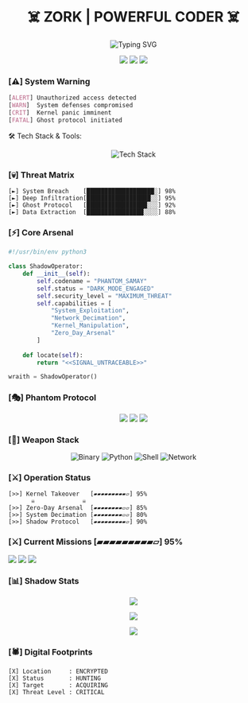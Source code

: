 <h1 align="center">☠️ ZORK | POWERFUL CODER ☠️</h1>

<p align="center">
    <img src="https://readme-typing-svg.herokuapp.com?font=matrix&size=28&duration=3000&color=FF0000&center=true&vCenter=true&lines=System+Breach+Specialist;Kernel+Ghost;Dark+Web+Architect;Shadow+Network+Operator" alt="Typing SVG" />
</p>

<div align="center">
    <a href="https://www.instagram.com/sincryptzork/"><img src="https://img.shields.io/badge/Instagram-E4405F?style=for-the-badge&logo=instagram&logoColor=red&color=black"/></a>
    <a href="https://www.youtube.com/channel/UC45C7EGQrkA1plv00m51h7g"><img src="https://img.shields.io/badge/YouTube-FF0000?style=for-the-badge&logo=youtube&logoColor=red&color=black"/></a>
    <a href="https://t.me/sincryptzork"><img src="https://img.shields.io/badge/Telegram-2CA5E0?style=for-the-badge&logo=telegram&logoColor=red&color=black"/></a>
</div>

### [⚠️] System Warning
```css
[ALERT] Unauthorized access detected
[WARN]  System defenses compromised
[CRIT]  Kernel panic imminent
[FATAL] Ghost protocol initiated
```

🛠️ Tech Stack & Tools:
<p align="center"> <img src="https://skillicons.dev/icons?i=python,c,cpp,js,react,vue,linux,bash,mysql,firebase,git,github" alt="Tech Stack" /> </p>

### [💀] Threat Matrix
```text
[►] System Breach    [███████████████████░] 98%
[►] Deep Infiltration[██████████████████░░] 95%
[►] Ghost Protocol   [█████████████████░░░] 92%
[►] Data Extraction  [████████████████░░░░] 88%
```

### [⚡] Core Arsenal
```python
#!/usr/bin/env python3

class ShadowOperator:
    def __init__(self):
        self.codename = "PHANTOM_SAMAY"
        self.status = "DARK_MODE_ENGAGED"
        self.security_level = "MAXIMUM_THREAT"
        self.capabilities = [
            "System_Exploitation",
            "Network_Decimation", 
            "Kernel_Manipulation",
            "Zero_Day_Arsenal"
        ]
    
    def locate(self):
        return "<<SIGNAL_UNTRACEABLE>>"

wraith = ShadowOperator()
```

### [🎭] Phantom Protocol
<div align="center">

![](https://img.shields.io/badge/Signal_Trace-BLOCKED-FF0000?style=flat-square&color=000000)
![](https://img.shields.io/badge/System_Access-ROOT-FF0000?style=flat-square&color=000000)
![](https://img.shields.io/badge/Detection-VOID-FF0000?style=flat-square&color=000000)

</div>

### [🔪] Weapon Stack
<div align="center">
    
![Binary](https://img.shields.io/badge/-System_Decimation-FF0000?style=flat-square&logo=c%2B%2B&logoColor=white&color=black)
![Python](https://img.shields.io/badge/-Silent_Strike-FF0000?style=flat-square&logo=python&logoColor=white&color=black)
![Shell](https://img.shields.io/badge/-Root_Access-FF0000?style=flat-square&logo=gnu-bash&logoColor=white&color=black)
![Network](https://img.shields.io/badge/-Dark_Operations-FF0000?style=flat-square&logo=javascript&logoColor=white&color=black)
    
</div>

### [⚔️] Operation Status
```text
[>>] Kernel Takeover   [▰▰▰▰▰▰▰▰▰▱] 95%
    ⠀⠀☠️⠀⠀⠀⠀⠀⠀⠀⠀⠀⠀⠀☠️
[>>] Zero-Day Arsenal  [▰▰▰▰▰▰▰▰▱▱] 85%
[>>] System Decimation [▰▰▰▰▰▰▰▰▱▱] 80%
[>>] Shadow Protocol   [▰▰▰▰▰▰▰▰▰▱] 90%
```



### [⚔️] Current Missions      [▰▰▰▰▰▰▰▰▰▱] 95%
[![](https://img.shields.io/badge/☠️_System_Breach-ACTIVE-red?style=flat-square&color=black)](https://github.com/)
[![](https://img.shields.io/badge/⚡_Ghost_Protocol-ENGAGED-red?style=flat-square&color=black)](https://github.com/)
[![](https://img.shields.io/badge/🌑_Dark_Operations-COMPLETE-red?style=flat-square&color=black)](https://github.com/)

### [📊] Shadow Stats
<p align="center">
    <img src="https://github-readme-stats.vercel.app/api?username=samay825&show_icons=true&theme=dark&line_height=27&hide_border=true&bg_color=000000&icon_color=FF0000&title_color=FF0000&text_color=FF0000"/>
</p>

<p align="center">
    <img src="https://github-readme-streak-stats.herokuapp.com/?user=samay825&theme=dark&hide_border=true&background=000000&stroke=FF0000&ring=FF0000&fire=FF0000&currStreakNum=FF0000&sideNums=FF0000&currStreakLabel=FF0000&sideLabels=FF0000&dates=FF0000"/>
</p>

<p align="center">
    <img src="https://github-profile-trophy.vercel.app/?username=samay825&theme=darkhub&no-frame=true&column=4&margin-w=15&margin-h=15&bg_color=000000&title_color=FF0000&no-bg=true"/>
</p>

### [🕷️] Digital Footprints
```ascii
[X] Location     : ENCRYPTED
[X] Status       : HUNTING
[X] Target       : ACQUIRING
[X] Threat Level : CRITICAL
```

